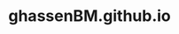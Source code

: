 # ghassenBM.github.io
<html>
<heads>
<title> Test TD1 Ghassen <title>
</heads>
<body>
  <h1>TP1
  </h1>
</body>
</html>
